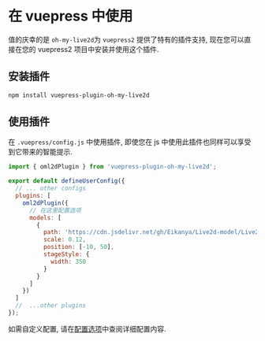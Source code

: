 # 在 vuepress 中使用

值的庆幸的是 `oh-my-live2d`为 `vuepress2` 提供了特有的插件支持, 现在您可以直接在您的 vuepress2 项目中安装并使用这个插件.

## 安装插件

```sh
npm install vuepress-plugin-oh-my-live2d
```

## 使用插件

在 `.vuepress/config.js` 中使用插件, 即使您在 js 中使用此插件也同样可以享受到它带来的智能提示.

```js
import { oml2dPlugin } from 'vuepress-plugin-oh-my-live2d';

export default defineUserConfig({
  // ... other configs
  plugins: [
    oml2dPlugin({
      // 在这里配置选项
      models: [
        {
          path: 'https://cdn.jsdelivr.net/gh/Eikanya/Live2d-model/Live2D/Senko_Normals/senko.model3.json',
          scale: 0.12,
          position: [-10, 50],
          stageStyle: {
            width: 350
          }
        }
      ]
    })
  ]
  //  ...other plugins
});
```

如需自定义配置, 请在[配置选项](/options/Options)中查阅详细配置内容.
